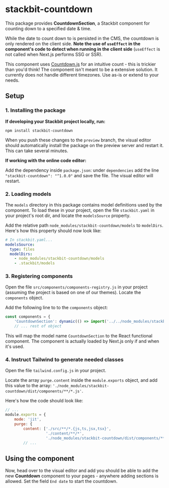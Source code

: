 # stackbit-countdown

This package provides **CountdownSection**, a Stackbit component for counting down to a specified date & time.

While the date to count down to is persisted in the CMS, the countdown is only rendered on the client side. **Note the use of `useEffect` in the component's code to detect when running in the client side** (`useEffect` is not called when Next.js performs SSG or SSR).

This component uses [Countdown.js](https://github.com/mckamey/countdownjs) for an intuitive count - this is trickier than you'd think! The component isn't meant to be a extensive solution. It currently does not handle different timezones. Use as-is or extend to your needs.

## Setup

### 1. Installing the package

**If developing your Stackbit project locally, run:**

```shell
npm install stackbit-countdown
```

When you push these changes to the `preview` branch, the visual editor should automatically install the package on the preview server and restart it. This can take several minutes. 

**If working with the online code editor:**

Add the dependency inside `package.json`: under `dependencies` add the line `"stackbit-countdown": "^1.0.0"` and save the file. The visual editor will restart.

### 2. Loading models

The `models` directory in this package contains model definitions used by the component. To load these in your project, open the file `stackbit.yaml` in your project's root dir, and locate the `modelsSource` property.

Add the relative path `node_modules/stackbit-countdown/models` to `modelDirs`. Here's how this property should now look like:

```yaml
# In stackbit.yaml...
modelsSource:
  type: files
  modelDirs:
    - node_modules/stackbit-countdown/models
    - .stackbit/models
```

### 3. Registering components

Open the file `src/components/components-registry.js` in your project (assuming the project is based on one of our themes). Locate the `components` object. 

Add the following line to to the `components` object:
```js
const components = {
    'CountdownSection': dynamic(() => import('../../node_modules/stackbit-countdown')), // Added line
    // ... rest of object
```

This will map the model name `CountdownSection` to the React functional component. The component is actually loaded by Next.js only if and when it's used.

### 4. Instruct Tailwind to generate needed classes

Open the file `tailwind.config.js` in your project.

Locate the array `purge.content` inside the `module.exports` object, and add this value to the array:
`'./node_modules/stackbit-countdown/dist/components/**/*.js'`. 

Here's how the code should look like:

```js
// ...
module.exports = {
    mode: 'jit',
    purge: {
        content: ['./src/**/*.{js,ts,jsx,tsx}', 
                  './content/**/*', 
                  './node_modules/stackbit-countdown/dist/components/**/*.js'], // This item added now
        // ...
```

## Using the component

Now, head over to the visual editor and add you should be able to add the new __Countdown__ component to your pages - anywhere adding sections is allowed. Set the field `End date` to start the countdown.

